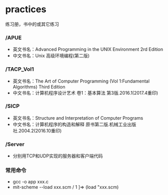 # practices
练习册，书中的或其它练习
### /APUE
* 英文书名：Advanced Programming in the UNIX Environment 2rd Edition
* 中文书名：Unix 高级环境编程(第二版)

### /TACP_Vol1
* 英文书名：The Art of Computer Programming (Vol 1:Fundamental Algorithms) Third Edition
* 中文书名：计算机程序设计艺术 卷1：基本算法 第3版.2016.1(2017.4重印)

### /SICP
* 英文书名：Structure and Interpretation of Computer Programs
* 中文书名：计算机程序的构造和解释 原书第二版.机械工业出版社.2004.2(2016.10重印)

### /Server
* 分别用TCP和UDP实现的服务器和客户端代码

### 常用命令
* gcc -o app xxx.c
* mit-scheme --load xxx.scm / 1 ]=> (load "xxx.scm)
